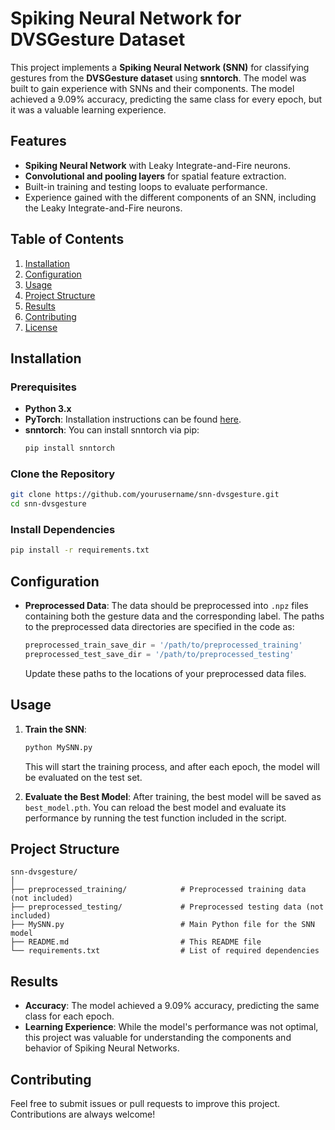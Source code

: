 
# Spiking Neural Network for DVSGesture Dataset

This project implements a **Spiking Neural Network (SNN)** for classifying gestures from the **DVSGesture dataset** using **snntorch**. 
The model was built to gain experience with SNNs and their components. The model achieved a 9.09% accuracy, predicting the same class for every epoch, but it was a valuable learning experience.

## Features
- **Spiking Neural Network** with Leaky Integrate-and-Fire neurons.
- **Convolutional and pooling layers** for spatial feature extraction.
- Built-in training and testing loops to evaluate performance.
- Experience gained with the different components of an SNN, including the Leaky Integrate-and-Fire neurons.

## Table of Contents
1. [Installation](#installation)
2. [Configuration](#configuration)
3. [Usage](#usage)
4. [Project Structure](#project-structure)
5. [Results](#results)
6. [Contributing](#contributing)
7. [License](#license)

## Installation

### Prerequisites
- **Python 3.x**
- **PyTorch**: Installation instructions can be found [here](https://pytorch.org/get-started/locally/).
- **snntorch**: You can install snntorch via pip:
   ```bash
   pip install snntorch
   ```

### Clone the Repository
```bash
git clone https://github.com/yourusername/snn-dvsgesture.git
cd snn-dvsgesture
```

### Install Dependencies
```bash
pip install -r requirements.txt
```

## Configuration

- **Preprocessed Data**: The data should be preprocessed into `.npz` files containing both the gesture data and the corresponding label. The paths to the preprocessed data directories are specified in the code as:
   ```python
   preprocessed_train_save_dir = '/path/to/preprocessed_training'
   preprocessed_test_save_dir = '/path/to/preprocessed_testing'
   ```
   Update these paths to the locations of your preprocessed data files.

## Usage

1. **Train the SNN**:
   ```bash
   python MySNN.py
   ```
   This will start the training process, and after each epoch, the model will be evaluated on the test set.

2. **Evaluate the Best Model**:
   After training, the best model will be saved as `best_model.pth`. You can reload the best model and evaluate its performance by running the test function included in the script.

## Project Structure

```plaintext
snn-dvsgesture/
│
├── preprocessed_training/            # Preprocessed training data (not included)
├── preprocessed_testing/             # Preprocessed testing data (not included)
├── MySNN.py                          # Main Python file for the SNN model
├── README.md                         # This README file
└── requirements.txt                  # List of required dependencies
```

## Results

- **Accuracy**: The model achieved a 9.09% accuracy, predicting the same class for each epoch.
- **Learning Experience**: While the model's performance was not optimal, this project was valuable for understanding the components and behavior of Spiking Neural Networks.

## Contributing

Feel free to submit issues or pull requests to improve this project. Contributions are always welcome!


